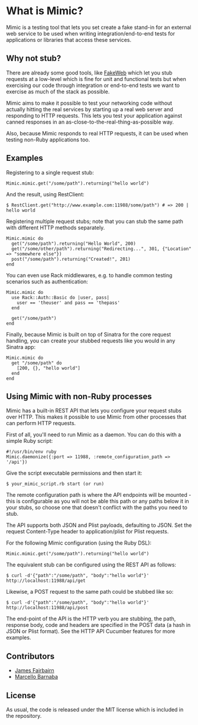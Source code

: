 # What is Mimic?
Mimic is a testing tool that lets you set create a fake stand-in for an external web service to be used when writing integration/end-to-end tests for applications or libraries that access these services.

## Why not stub?
There are already some good tools, like [FakeWeb](http://fakeweb.rubyforge.org/) which let you stub requests at a low-level which is fine for unit and functional tests but when exercising our code through integration or end-to-end tests we want to exercise as much of the stack as possible.

Mimic aims to make it possible to test your networking code without actually hitting the real services by starting up a real web server and responding to HTTP requests. This lets you test your application against canned responses in an as-close-to-the-real-thing-as-possible way.

Also, because Mimic responds to real HTTP requests, it can be used when testing non-Ruby applications too.

## Examples

Registering to a single request stub:

    Mimic.mimic.get("/some/path").returning("hello world")
    
And the result, using RestClient:
  
    $ RestClient.get("http://www.example.com:11988/some/path") # => 200 | hello world
  
Registering multiple request stubs; note that you can stub the same path with different HTTP methods separately.

    Mimic.mimic do
      get("/some/path").returning("Hello World", 200)
      get("/some/other/path").returning("Redirecting...", 301, {"Location" => "somewhere else"})
      post("/some/path").returning("Created!", 201)
    end
    
You can even use Rack middlewares, e.g. to handle common testing scenarios such as authentication:

    Mimic.mimic do
      use Rack::Auth::Basic do |user, pass|
        user == 'theuser' and pass == 'thepass'
      end
      
      get("/some/path")
    end
    
Finally, because Mimic is built on top of Sinatra for the core request handling, you can create your stubbed requests like you would in any Sinatra app:

    Mimic.mimic do
      get "/some/path" do
        [200, {}, "hello world"]
      end
    end

## Using Mimic with non-Ruby processes

Mimic has a built-in REST API that lets you configure your request stubs over HTTP. This makes it possible to use Mimic from other processes that can perform HTTP requests.

First of all, you'll need to run Mimic as a daemon. You can do this with a simple Ruby script:

    #!/usr/bin/env ruby
    Mimic.daemonize({:port => 11988, :remote_configuration_path => '/api'})
    
Give the script executable permissions and then start it:

    $ your_mimic_script.rb start (or run)
    
The remote configuration path is where the API endpoints will be mounted - this is configurable as you will not be able this path or any paths below it in your stubs, so choose one that doesn't conflict with the paths you need to stub.

The API supports both JSON and Plist payloads, defaulting to JSON. Set the request Content-Type header to application/plist for Plist requests.

For the following Mimic configuration (using the Ruby DSL):

    Mimic.mimic.get("/some/path").returning("hello world")
    
The equivalent stub can be configured using the REST API as follows:

    $ curl -d'{"path":"/some/path", "body":"hello world"}' http://localhost:11988/api/get
    
Likewise, a POST request to the same path could be stubbed like so:

    $ curl -d'{"path":"/some/path", "body":"hello world"}' http://localhost:11988/api/post

The end-point of the API is the HTTP verb you are stubbing, the path, response body, code and headers are specified in the POST data (a hash in JSON or Plist format). See the HTTP API Cucumber features for more examples.

## Contributors

* [James Fairbairn](http://github.com/jfairbairn)
* [Marcello Barnaba](https://github.com/vjt)

## License

As usual, the code is released under the MIT license which is included in the repository.

